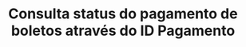 ---
title: Consulta status do pagamento de boletos através do ID Pagamento
api:
  file: readme-hml-corebank.json
  operationId: get_v1-payment-bankslip-idpayment-status
hidden: false
---